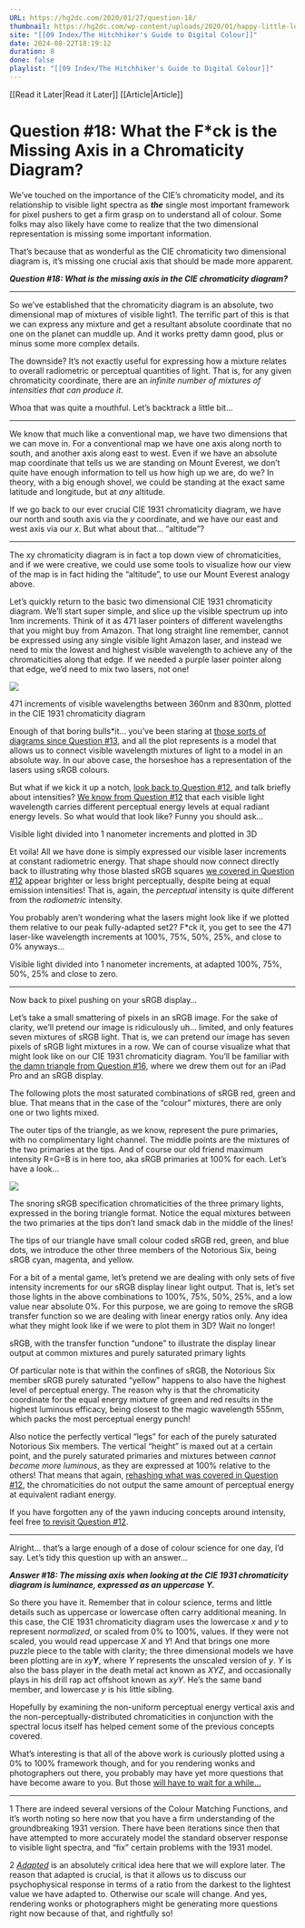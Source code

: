 ```yaml
---
URL: https://hg2dc.com/2020/01/27/question-18/
thumbnail: https://hg2dc.com/wp-content/uploads/2020/01/happy-little-locus-xyy.jpg
site: "[[09 Index/The Hitchhiker's Guide to Digital Colour]]"
date: 2024-08-22T18:19:12
duration: 8
done: false
playlist: "[[09 Index/The Hitchhiker's Guide to Digital Colour]]"
---
```

[[Read it Later|Read it Later]] [[Article|Article]] 
# Question #18: What the  F*ck is the Missing Axis in a Chromaticity Diagram?

We’ve touched on the importance of the CIE’s chromaticity model, and its relationship to visible light spectra as ***the*** single most important framework for pixel pushers to get a firm grasp on to understand all of colour. Some folks may also likely have come to realize that the two dimensional representation is missing some important information.

That’s because that as wonderful as the CIE chromaticity two dimensional diagram is, it’s missing one crucial axis that should be made more apparent.

***Question #18: What is the missing axis in the CIE chromaticity diagram?***

---

So we’ve established that the chromaticity diagram is an absolute, two dimensional map of mixtures of visible light1. The terrific part of this is that we can express any mixture and get a resultant absolute coordinate that no one on the planet can muddle up. And it works pretty damn good, plus or minus some more complex details.

The downside? It’s not exactly useful for expressing how a mixture relates to overall radiometric or perceptual quantities of light. That is, for any given chromaticity coordinate, there are an *infinite number of mixtures of intensities that can produce it*.

Whoa that was quite a mouthful. Let’s backtrack a little bit…

---

We know that much like a conventional map, we have two dimensions that we can move in. For a conventional map we have one axis along north to south, and another axis along east to west. Even if we have an absolute map coordinate that tells us we are standing on Mount Everest, we don’t quite have enough information to tell us how high up we are, do we? In theory, with a big enough shovel, we could be standing at the exact same latitude and longitude, but at *any* altitude.

If we go back to our ever crucial CIE 1931 chromaticity diagram, we have our north and south axis via the *y* coordinate, and we have our east and west axis via our *x*. But what about that… “altitude”?

---

The xy chromaticity diagram is in fact a top down view of chromaticities, and if we were creative, we could use some tools to visualize how our view of the map is in fact hiding the “altitude”, to use our Mount Everest analogy above.

Let’s quickly return to the basic two dimensional CIE 1931 chromaticity diagram. We’ll start super simple, and slice up the visible spectrum up into 1nm increments. Think of it as 471 laser pointers of different wavelengths that you might buy from Amazon. That long straight line remember, cannot be expressed using any single visible light Amazon laser, and instead we need to mix the lowest and highest visible wavelength to achieve any of the chromaticities along that edge. If we needed a purple laser pointer along that edge, we’d need to mix two lasers, not one!

![](https://hg2dc.com/wp-content/uploads/2020/01/happy-little-locus-xyy.jpg)

471 increments of visible wavelengths between 360nm and 830nm, plotted in the CIE 1931 chromaticity diagram

Enough of that boring bulls\*it… you’ve been staring at [those sorts of diagrams since Question #13](https://hg2dc.com/question-13/), and all the plot represents is a model that allows us to connect visible wavelength mixtures of light to a model in an absolute way. In our above case, the horseshoe has a representation of the lasers using sRGB colours.

But what if we kick it up a notch, [look back to Question #12](https://hg2dc.com/question-12/), and talk briefly about intensities? [We know from Question #12](https://hg2dc.com/question-12/) that each visible light wavelength carries different perceptual energy levels at equal radiant energy levels. So what would that look like? Funny you should ask…

Visible light divided into 1 nanometer increments and plotted in 3D

Et voila! All we have done is simply expressed our visible laser increments at constant radiometric energy. That shape should now connect directly back to illustrating why those blasted sRGB squares [we covered in Question #12](https://hg2dc.com/question-12/) appear brighter or less bright perceptually, despite being at equal emission intensities! That is, again, the *perceptual* intensity is quite different from the *radiometric* intensity.

You probably aren’t wondering what the lasers might look like if we plotted them relative to our peak fully-adapted set2? F\*ck it, you get to see the 471 laser-like wavelength increments at 100%, 75%, 50%, 25%, and close to 0% anyways…

Visible light divided into 1 nanometer increments, at adapted 100%, 75%, 50%, 25% and close to zero.

---

Now back to pixel pushing on your sRGB display…

Let’s take a small smattering of pixels in an sRGB image. For the sake of clarity, we’ll pretend our image is ridiculously uh… limited, and only features seven mixtures of sRGB light. That is, we can pretend our image has seven pixels of sRGB light mixtures in a row. We can of course visualize what that might look like on our CIE 1931 chromaticity diagram. You’ll be familiar with [the damn triangle from Question #16](https://hg2dc.com/question-16/), where we drew them out for an iPad Pro and an sRGB display.

The following plots the most saturated combinations of sRGB red, green and blue. That means that in the case of the “colour” mixtures, there are only one or two lights mixed.

The outer tips of the triangle, as we know, represent the pure primaries, with no complimentary light channel. The middle points are the mixtures of the two primaries at the tips. And of course our old friend maximum intensity R=G=B is in here too, aka sRGB primaries at 100% for each. Let’s have a look…

![](https://hg2dc.com/wp-content/uploads/2020/01/happy-little-srgb-xyy.jpg?w=1000)

The snoring sRGB specification chromaticities of the three primary lights, expressed in the boring triangle format. Notice the equal mixtures between the two primaries at the tips don’t land smack dab in the middle of the lines!

The tips of our triangle have small colour coded sRGB red, green, and blue dots, we introduce the other three members of the Notorious Six, being sRGB cyan, magenta, and yellow.

For a bit of a mental game, let’s pretend we are dealing with only sets of five intensity increments for our sRGB display linear light output. That is, let’s set those lights in the above combinations to 100%, 75%, 50%, 25%, and a low value near absolute 0%. For this purpose, we are going to remove the sRGB transfer function so we are dealing with linear energy ratios only. Any idea what they might look like if we were to plot them in 3D? Wait no longer!

sRGB, with the transfer function “undone” to illustrate the display linear output at common mixtures and purely saturated primary lights

Of particular note is that within the confines of sRGB, the Notorious Six member sRGB purely saturated “yellow” happens to also have the highest level of perceptual energy. The reason why is that the chromaticity coordinate for the equal energy mixture of green and red results in the highest luminous efficacy, being closest to the magic wavelength 555nm, which packs the most perceptual energy punch!

Also notice the perfectly vertical “legs” for each of the purely saturated Notorious Six members. The vertical “height” is maxed out at a certain point, and the purely saturated primaries and mixtures between *cannot become more luminous*, as they are expressed at 100% relative to the others! That means that again, [rehashing what was covered in Question #12](https://hg2dc.com/question-12/), the chromaticities do not output the same amount of perceptual energy at equivalent radiant energy.

If you have forgotten any of the yawn inducing concepts around intensity, feel free [to revisit Question #12](https://hg2dc.com/question-12/).

---

Alright… that’s a large enough of a dose of colour science for one day, I’d say. Let’s tidy this question up with an answer…

***Answer #18: The missing axis when looking at the CIE 1931 chromaticity diagram is luminance, expressed as an uppercase Y.***

So there you have it. Remember that in colour science, terms and little details such as uppercase or lowercase often carry additional meaning. In this case, the CIE 1931 chromaticity diagram uses the lowercase *x* and *y* to represent *normalized*, or scaled from 0% to 100%, values. If they were not scaled, you would read uppercase *X* and *Y*! And that brings one more puzzle piece to the table with clarity; the three dimensional models we have been plotting are in *xy****Y***, where *Y* represents the unscaled version of *y*. *Y* is also the bass player in the death metal act known as *XYZ*, and occasionally plays in his drill rap act offshoot known as *xyY*. He’s the same band member, and lowercase *y* is his little sibling.

Hopefully by examining the non-uniform perceptual energy vertical axis and the non-perceptually-distributed chromaticities in conjunction with the spectral locus itself has helped cement some of the previous concepts covered.

What’s interesting is that all of the above work is curiously plotted using a 0% to 100% framework though, and for you rendering wonks and photographers out there, you probably may have yet more questions that have become aware to you. But those [will have to wait for a while…](https://hg2dc.com/question-19)

---

1 There are indeed several versions of the Colour Matching Functions, and it’s worth noting so here now that you have a firm understanding of the groundbreaking 1931 version. There have been iterations since then that have attempted to more accurately model the standard observer response to visible light spectra, and “fix” certain problems with the 1931 model.

2 *[Adapted](http://cie.co.at/eilvterm/17-23-081)* is an absolutely critical idea here that we will explore later. The reason that adapted is crucial, is that it allows us to discuss our psychophysical response in terms of a ratio from the darkest to the lightest value we have adapted to. Otherwise our scale will change. And yes, rendering wonks or photographers might be generating more questions right now because of that, and rightfully so!

